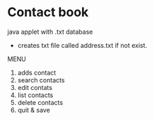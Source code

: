 # Contact book 
java applet with .txt database

- creates txt file called address.txt if not exist. 

MENU

1. adds contact
2. search contacts
3. edit contats
4. list contacts
5. delete contacts
6. quit & save 
